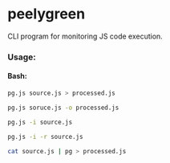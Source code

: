 peelygreen
======

CLI program for monitoring JS code execution.

### Usage:

#### Bash:
```bash
pg.js source.js > processed.js

pg.js soruce.js -o processed.js

pg.js -i source.js

pg.js -i -r source.js

cat source.js | pg > processed.js
```
